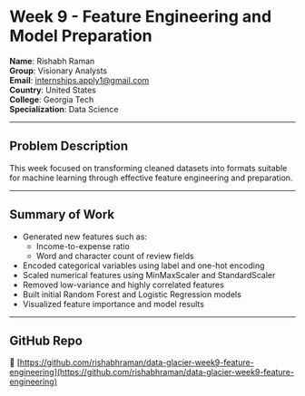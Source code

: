 # Week 9 - Feature Engineering and Model Preparation

**Name**: Rishabh Raman  
**Group**: Visionary Analysts  
**Email**: internships.apply1@gmail.com  
**Country**: United States  
**College**: Georgia Tech  
**Specialization**: Data Science  

---

## Problem Description

This week focused on transforming cleaned datasets into formats suitable for machine learning through effective feature engineering and preparation.

---

## Summary of Work

- Generated new features such as:
  - Income-to-expense ratio
  - Word and character count of review fields
- Encoded categorical variables using label and one-hot encoding
- Scaled numerical features using MinMaxScaler and StandardScaler
- Removed low-variance and highly correlated features
- Built initial Random Forest and Logistic Regression models
- Visualized feature importance and model results

---

## GitHub Repo

📎 [https://github.com/rishabhraman/data-glacier-week9-feature-engineering](https://github.com/rishabhraman/data-glacier-week9-feature-engineering)